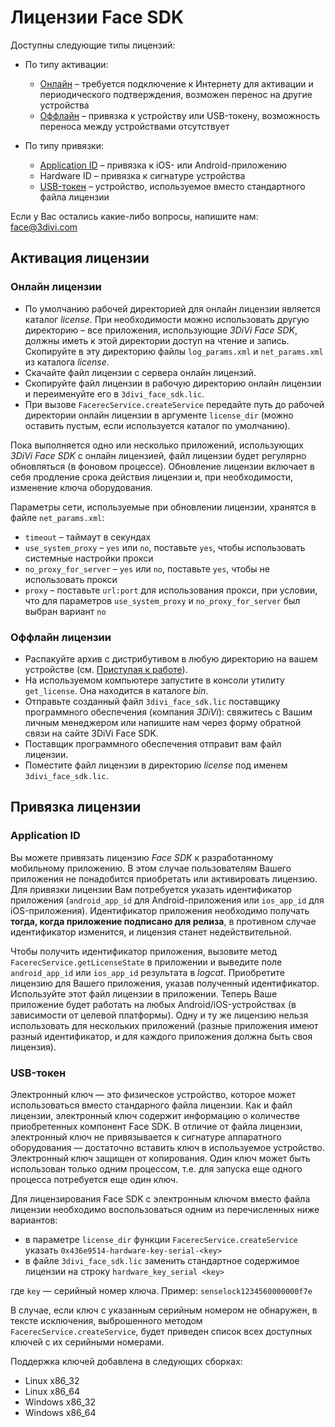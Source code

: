 # Лицензии Face SDK

Доступны следующие типы лицензий: 

* По типу активации: 
    * [Онлайн](#онлайн-лицензии) – требуется подключение к Интернету для активации и периодического подтверждения, возможен перенос на другие устройства
    * [Оффлайн](#оффлайн-лицензии) – привязка к устройству или USB-токену, возможность переноса между устройствами отсутствует

* По типу привязки: 
    * [Application ID](#application-id) – привязка к iOS- или Android-приложению
    * Hardware ID – привязка к сигнатуре устройства
    * [USB-токен](#usb-токен) – устройство, используемое вместо стандартного файла лицензии

Если у Вас остались какие-либо вопросы, напишите нам: face@3divi.com

## Активация лицензии

### Онлайн лицензии

* По умолчанию рабочей директорией для онлайн лицензии является каталог *license*. При необходимости можно использовать другую директорию – все приложения, использующие *3DiVi Face SDK*, должны иметь к этой директории доступ на чтение и запись. Скопируйте в эту директорию файлы `log_params.xml` и `net_params.xml` из каталога *license*.
* Скачайте файл лицензии с сервера онлайн лицензий.
* Скопируйте файл лицензии в рабочую директорию онлайн лицензии и переименуйте его в `3divi_face_sdk.lic`.
* При вызове `FacerecService.createService` передайте путь до рабочей директории онлайн лицензии в аргументе `license_dir` (можно оставить пустым, если используется каталог по умолчанию).

Пока выполняется одно или несколько приложений, использующих *3DiVi Face SDK* с онлайн лицензией, файл лицензии будет регулярно обновляться (в фоновом процессе). Обновление лицензии включает в себя продление срока действия лицензии и, при необходимости, изменение ключа оборудования.

Параметры сети, используемые при обновлении лицензии, хранятся в файле `net_params.xml`:
* `timeout` – таймаут в секундах
* `use_system_proxy` – `yes` или `no`, поставьте `yes`, чтобы использовать системные настройки прокси
* `no_proxy_for_server` – `yes` или `no`, поставьте `yes`, чтобы не использовать прокси
* `proxy` – поставьте `url:port` для использования прокси, при условии, что для параметров `use_system_proxy` и `no_proxy_for_server` был выбран вариант `no`

### Оффлайн лицензии

* Распакуйте архив с дистрибутивом в любую директорию на вашем устройстве (см. [Приступая к работе](../README_ru.md#приступая-к-работе)).
* На используемом компьютере запустите в консоли утилиту `get_license`. Она находится в каталоге *bin*.
* Отправьте созданный файл `3divi_face_sdk.lic` поставщику программного обеспечения (компания *3DiVi*): свяжитесь с Вашим личным менеджером или напишите нам через форму обратной связи на сайте 3DiVi Face SDK.
* Поставщик программного обеспечения отправит вам файл лицензии.
* Поместите файл лицензии в директорию *license* под именем `3divi_face_sdk.lic`.

## Привязка лицензии 

### Application ID

Вы можете привязать лицензию *Face SDK* к разработанному мобильному приложению. В этом случае пользователям Вашего приложения не понадобится приобретать или активировать лицензию. Для привязки лицензии Вам потребуется указать идентификатор приложения (`android_app_id` для Android-приложения или `ios_app_id` для iOS-приложения). Идентификатор приложения необходимо получать **тогда, когда приложение подписано для релиза**, в противном случае идентификатор изменится, и лицензия станет недействительной.

Чтобы получить идентификатор приложения, вызовите метод `FacerecService.getLicenseState` в приложении и выведите поле `android_app_id` или `ios_app_id` результата в *logcat*. Приобретите лицензию для Вашего приложения, указав полученный идентификатор. Используйте этот файл лицензии в приложении. Теперь Ваше приложение будет работать на любых Android/iOS-устройствах (в зависимости от целевой платформы). Одну и ту же лицензию нельзя использовать для нескольких приложений (разные приложения имеют разный идентификатор, и для каждого приложения должна быть своя лицензия).

### USB-токен 

Электронный ключ — это физическое устройство, которое может использоваться вместо стандарного файла лицензии. Как и файл лицензии, электронный ключ содержит информацию о количестве приобретенных компонент Face SDK. В отличие от файла лицензии, электронный ключ не привязывается к сигнатуре аппаратного оборудования — достаточно вставить ключ в используемое устройство. Электронный ключ защищен от копирования. Один ключ может быть использован только одним процессом, т.е. для запуска еще одного процесса потребуется еще один ключ.

Для лицензирования Face SDK с электронным ключом вместо файла лицензии необходимо воспользоваться одним из перечисленных ниже вариантов:
* в параметре `license_dir` функции `FacerecService.createService` указать `0x436e9514-hardware-key-serial-<key>`
* в файле `3divi_face_sdk.lic` заменить стандартное содержимое лицензии на строку `hardware_key_serial <key>`

где `key` — серийный номер ключа. Пример: `senselock1234560000000f7e`

В случае, если ключ с указанным серийным номером не обнаружен, в тексте исключения, выброшенного методом `FacerecService.createService`, будет приведен список всех доступных ключей с их серийными номерами.

Поддержка ключей добавлена в следующих сборках:
* Linux x86_32
* Linux x86_64
* Windows x86_32
* Windows x86_64
